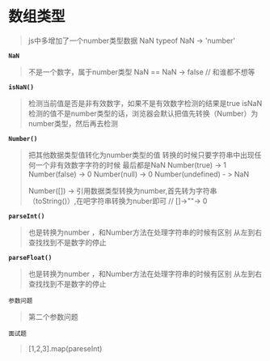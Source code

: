 
# 数组类型
> js中多增加了一个number类型数据 NaN
> typeof NaN -> 'number'

**` NaN `**
>不是一个数字，属于number类型
>NaN == NaN  -> false // 和谁都不想等

**` isNaN()  `**
>检测当前值是否是非有效数字，如果不是有效数字检测的结果是true
> isNaN检测的值不是number类型的话，浏览器会默认把值先转换（Number）为number类型，然后再去检测

**` Number() `**
> 把其他数据类型值转化为number类型的值
> 转换的时候只要字符串中出现任何一个非有效数字字符的时候 最后都是NaN
> Number(true) -> 1
> Number(false) -> 0
> Number(null) -> 0
> Number(undefined) - > NaN
>
> Number([]) -> 引用数据类型转换为number,首先转为字符串（toString()）,在吧字符串转换为nuber即可 // []->""-> 0

**` parseInt() `**
> 也是转换为number ，和Number方法在处理字符串的时候有区别
> 从左到右查找找到不是数字的停止

**` parseFloat() `**
> 也是转换为number ，和Number方法在处理字符串的时候有区别
> 从左到右查找找到不是数字的停止

`参数问题`
> 第二个参数问题

`面试题`
> [1,2,3].map(pareseInt)
